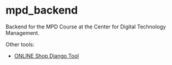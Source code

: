 # mpd_backend
Backend for the MPD Course at the Center for Digital Technology Management.

Other tools: 
* [ONLINE Shop Django Tool](https://django-shop.readthedocs.io/en/latest/architecture.html)
